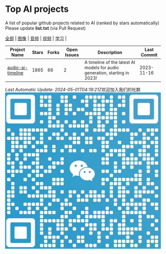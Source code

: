 # Top AI projects
A list of popular github projects related to AI (ranked by stars automatically)
Please update **list.txt** (via Pull Request)

<a href="./README.md">全部</a> |   <a href="./READMEpicture.md">图像</a> |   <a href="./READMEaudio.md">音频</a> | <a href="./READMEvideo.md">视频</a> | <a href="./READMElearn.md">学习</a> | 

| Project Name | Stars | Forks | Open Issues | Description | Last Commit |
| ------------ | ----- | ----- | ----------- | ----------- | ----------- |
| [audio-ai-timeline](https://github.com/archinetai/audio-ai-timeline) | 1865 | 66 | 2 | A timeline of the latest AI models for audio generation, starting in 2023! | 2023-11-16 |

*Last Automatic Update: 2024-05-01T04:19:21Z*欢迎加入我们的社群 ![](https://raw.githubusercontent.com/mouuii/picture/master/weichat.jpg) 